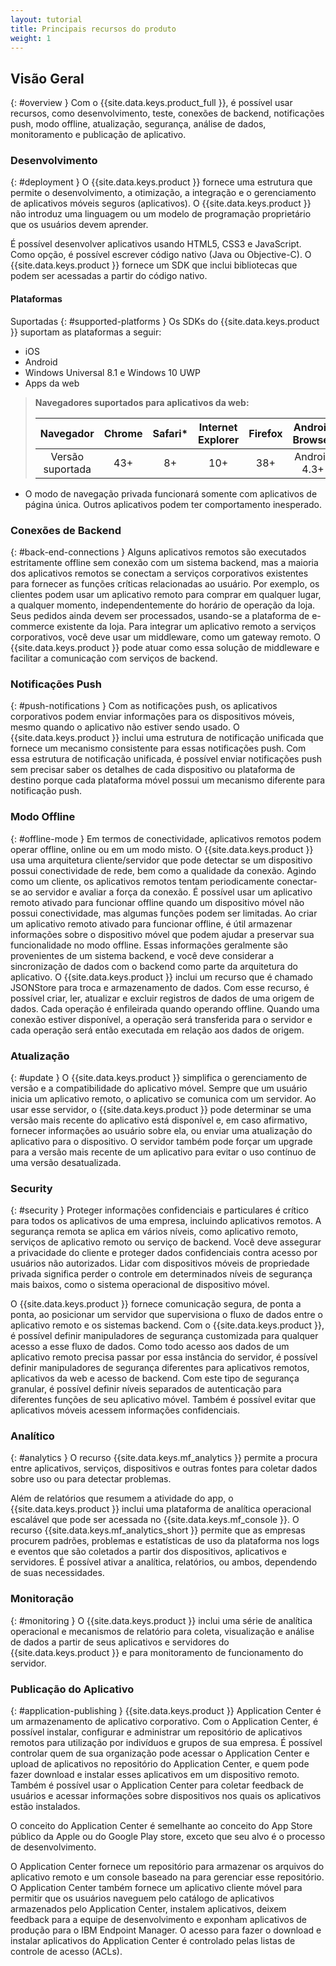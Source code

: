 ```yaml
---
layout: tutorial
title: Principais recursos do produto
weight: 1
---
```

<!-- NLS_CHARSET=UTF-8 -->
## Visão Geral
{: #overview }
Com o {{site.data.keys.product_full }}, é possível usar recursos, como desenvolvimento, teste, conexões de backend, notificações push,
modo offline, atualização, segurança, análise de dados, monitoramento e publicação de aplicativo.

### Desenvolvimento
{: #deployment }
O {{site.data.keys.product }} fornece uma estrutura que permite o desenvolvimento, a otimização, a integração e o gerenciamento de aplicativos móveis seguros (aplicativos). O {{site.data.keys.product }} não introduz uma linguagem ou um modelo de programação proprietário que os usuários devem aprender.

É possível desenvolver aplicativos usando HTML5, CSS3 e JavaScript. Como opção, é possível escrever código nativo (Java ou Objective-C). O {{site.data.keys.product }} fornece um SDK que inclui bibliotecas que podem ser acessadas a partir do código nativo.

#### Plataformas
Suportadas
{: #supported-platforms }
Os SDKs do {{site.data.keys.product }} suportam as plataformas a seguir:

* iOS
* Android
* Windows Universal 8.1 e Windows 10 UWP
* Apps da web

> **Navegadores suportados para aplicativos da web:**
> 
> |      Navegador    | Chrome | Safari* | Internet Explorer | Firefox | Android Browser |
> |:-----------------:|:------:|:-------:|:-----------------:|:-------:|:---------------:|
> | Versão suportada |   43+  |    8+   |        10+        |   38+   |   Android 4.3+  |

* O modo de navegação privada funcionará somente com aplicativos de página única. Outros aplicativos podem ter comportamento inesperado.

### Conexões de Backend
{: #back-end-connections }
Alguns aplicativos remotos
são executados estritamente offline sem conexão com um sistema backend, mas a
maioria dos aplicativos remotos se conectam a serviços corporativos existentes para
fornecer as funções críticas relacionadas ao usuário. Por exemplo, os clientes
podem usar um aplicativo remoto para comprar em qualquer lugar, a qualquer momento, independentemente
do horário de operação da loja. Seus pedidos ainda devem ser processados,
usando-se a plataforma de e-commerce existente da loja. Para integrar
um aplicativo remoto a serviços corporativos, você deve usar um middleware,
como um gateway remoto. O {{site.data.keys.product }} pode atuar como essa solução de middleware e facilitar a comunicação com serviços de backend.

### Notificações Push
{: #push-notifications }
Com as notificações push,
os aplicativos corporativos podem enviar informações para os dispositivos móveis, mesmo
quando o aplicativo não estiver sendo usado. O {{site.data.keys.product }} inclui
uma estrutura de notificação unificada que fornece um mecanismo consistente
para essas notificações push. Com essa estrutura de notificação unificada, é possível enviar notificações push sem precisar saber os detalhes de cada dispositivo ou plataforma de destino porque cada plataforma móvel possui um mecanismo diferente para notificação push.

### Modo Offline
{: #offline-mode }
Em termos de conectividade, aplicativos
remotos podem operar offline, online ou em um modo misto. O {{site.data.keys.product }} usa uma arquitetura cliente/servidor que pode detectar se um dispositivo possui conectividade de rede, bem como a qualidade da conexão. Agindo como um cliente, os aplicativos remotos
tentam periodicamente conectar-se ao servidor e avaliar a força
da conexão. É possível usar um aplicativo remoto ativado para funcionar offline
quando um dispositivo móvel não possui conectividade, mas algumas funções podem ser
limitadas. Ao criar um aplicativo remoto ativado para funcionar offline, é
útil armazenar informações sobre o dispositivo móvel que podem ajudar a
preservar sua funcionalidade no modo offline. Essas informações geralmente
são provenientes de um sistema backend, e você deve considerar a sincronização de dados
com o backend como parte da arquitetura do aplicativo. O {{site.data.keys.product }} inclui um recurso que é chamado JSONStore para troca e armazenamento de dados. Com esse recurso, é possível
criar, ler, atualizar e excluir registros de dados de uma origem de dados. Cada operação
é enfileirada quando operando offline. Quando uma conexão estiver disponível,
a operação será transferida para o servidor e cada operação será então
executada em relação aos dados de origem.

### Atualização
{: #update }
O {{site.data.keys.product }} simplifica o gerenciamento de versão e a compatibilidade do aplicativo móvel. Sempre que um usuário inicia
um aplicativo remoto, o aplicativo se comunica com um servidor. Ao usar esse servidor, o {{site.data.keys.product }} pode determinar se uma versão mais recente do aplicativo está disponível e, em caso afirmativo, fornecer informações ao usuário sobre ela, ou enviar uma atualização do aplicativo para o dispositivo. O servidor também pode forçar um upgrade para a versão mais recente de um aplicativo
para evitar o uso contínuo de uma versão desatualizada.

### Security
{: #security }
Proteger informações confidenciais e
particulares é crítico para todos os aplicativos de uma empresa,
incluindo aplicativos remotos. A segurança remota se aplica em vários
níveis, como aplicativo remoto, serviços de aplicativo remoto ou
serviço de backend. Você deve assegurar a privacidade do cliente e proteger dados
confidenciais contra acesso por usuários não autorizados. Lidar com dispositivos móveis
de propriedade privada significa perder o controle em determinados níveis de segurança
mais baixos, como o sistema operacional de dispositivo móvel.

O {{site.data.keys.product }} fornece comunicação segura, de ponta a ponta, ao posicionar um servidor que supervisiona o fluxo de dados entre o aplicativo remoto e os sistemas backend. Com o {{site.data.keys.product }}, é possível definir manipuladores de segurança customizada para qualquer acesso a esse fluxo de dados. Como todo acesso aos dados de um aplicativo remoto precisa passar por
essa instância do servidor, é possível definir manipuladores de segurança diferentes para
aplicativos remotos, aplicativos da web e acesso de backend. Com este tipo de segurança granular, é possível definir níveis separados
de autenticação para diferentes funções de seu aplicativo móvel. Também é possível evitar que aplicativos móveis acessem informações
confidenciais.

### Analítico
{: #analytics }
O recurso {{site.data.keys.mf_analytics }} permite a procura entre aplicativos, serviços, dispositivos e outras fontes para coletar dados sobre uso ou para detectar problemas.

Além de
relatórios que resumem a atividade do app, o {{site.data.keys.product }} inclui uma plataforma de analítica operacional escalável que pode ser acessada no {{site.data.keys.mf_console }}. O recurso {{site.data.keys.mf_analytics_short }} permite que as empresas procurem padrões, problemas e estatísticas de uso da plataforma nos logs e eventos que são coletados a partir dos dispositivos, aplicativos e servidores. É possível ativar a analítica, relatórios, ou ambos, dependendo
de suas necessidades.

### Monitoração
{: #monitoring }
O {{site.data.keys.product }} inclui uma série de analítica operacional e mecanismos de relatório para coleta, visualização e análise de dados a partir de seus aplicativos e servidores do {{site.data.keys.product }} e para monitoramento de funcionamento do servidor.

### Publicação do Aplicativo
{: #application-publishing }
{{site.data.keys.product }} Application Center é um armazenamento de aplicativo corporativo. Com o Application Center,
é possível instalar, configurar e administrar um repositório de aplicativos
remotos para utilização por indivíduos e grupos de sua empresa. É possível controlar quem de sua organização pode acessar o Application Center e upload de aplicativos no repositório do Application Center, e quem pode fazer download e instalar esses aplicativos em um dispositivo remoto. Também é possível usar o Application Center para coletar feedback
de usuários e acessar informações sobre dispositivos nos quais os aplicativos
estão instalados.

O conceito do Application Center é semelhante
ao conceito do App Store público da Apple ou do Google Play store,
exceto que seu alvo é o processo de desenvolvimento.

O Application Center fornece um repositório para armazenar os arquivos do aplicativo remoto e um console baseado na para gerenciar esse repositório. O Application Center também fornece um aplicativo cliente móvel para permitir que os usuários naveguem pelo catálogo de aplicativos armazenados pelo Application Center, instalem aplicativos, deixem feedback para a equipe de desenvolvimento e exponham aplicativos de produção para o IBM Endpoint Manager. O acesso para
fazer o download e instalar aplicativos do Application Center é controlado
pelas listas de controle de acesso (ACLs).
